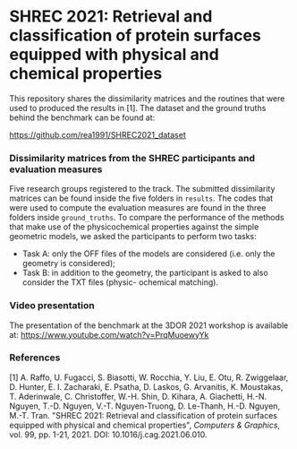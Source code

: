 # SHREC 2021: Retrieval and classification of protein surfaces equipped with physical and chemical properties

This repository shares the dissimilarity matrices and the routines that were used to produced the results in [1]. The dataset and the ground truths behind the benchmark can be found at:

https://github.com/rea1991/SHREC2021_dataset

### Dissimilarity matrices from the SHREC participants and evaluation measures
Five research groups registered to the track. The submitted dissimilarity matrices can be found inside the five folders in `results`. The codes that were used to compute the evaluation measures are found in the three folders inside  `ground_truths`. To compare the performance of the methods that make use of the physicochemical properties against the simple geometric models, we asked the participants to perform two tasks:
- Task A: only the OFF files of the models are considered (i.e. only the geometry is considered);
- Task B: in addition to the geometry, the participant is asked to also consider the TXT files (physic- ochemical matching).


### Video presentation
The presentation of the benchmark at the 3DOR 2021 workshop is available at:
https://www.youtube.com/watch?v=PrqMuoewyYk


### References
[1]   A. Raffo, U. Fugacci, S. Biasotti, W. Rocchia, Y. Liu, E. Otu, R. Zwiggelaar, D. Hunter, E. I. Zacharaki, E. Psatha, D. Laskos, G. Arvanitis, K. Moustakas, T. Aderinwale, C. Christoffer, W.-H. Shin, D. Kihara, A. Giachetti, H.-N. Nguyen, T.-D. Nguyen, V.-T. Nguyen-Truong, D. Le-Thanh, H.-D. Nguyen, M.-T. Tran. "SHREC 2021: Retrieval and classification of protein surfaces equipped with physical and chemical properties", *Computers & Graphics*, vol. 99, pp. 1-21, 2021. DOI: 10.1016/j.cag.2021.06.010.
